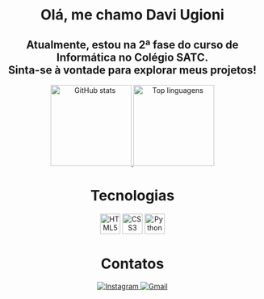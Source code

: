 <h1 align="center">Olá, me chamo Davi Ugioni</h1>

<h2 align="center">
  Atualmente, estou na 2ª fase do curso de Informática no <strong>Colégio SATC</strong>.<br/>
  Sinta-se à vontade para explorar meus projetos!
</h2>

<p align="center">
  <a href="https://github.com/DaviUgioni">
    <img height="160em" src="https://github-readme-stats.vercel.app/api?username=daviugioni&show_icons=true&theme=github_dark&include_all_commits=true&count_private=true" alt="GitHub stats"/>
  </a>
  <a href="https://github.com/DaviUgioni">
    <img height="160em" src="https://github-readme-stats.vercel.app/api/top-langs/?username=daviugioni&layout=compact&langs_count=7&theme=github_dark" alt="Top linguagens"/>
  </a>
</p>

<h1 align="center">Tecnologias</h1>

<p align="center"> 
  <img src="https://cdn.jsdelivr.net/gh/devicons/devicon/icons/html5/html5-original.svg" width="40" height="40" alt="HTML5" />
  <img src="https://cdn.jsdelivr.net/gh/devicons/devicon/icons/css3/css3-original.svg" width="40" height="40" alt="CSS3" />
  <img src="https://cdn.jsdelivr.net/gh/devicons/devicon/icons/python/python-original.svg" width="40" height="40" alt="Python" />
</p>

<h1 align="center">Contatos</h1>  

<p align="center"> 
  <a href="https://www.instagram.com/daviugioni" target="_blank" rel="noopener noreferrer">
    <img src="https://img.shields.io/badge/-Instagram-%23E4405F?style=for-the-badge&logo=instagram&logoColor=white" alt="Instagram" />
  </a>
  <a href="mailto:daviugionimarcolino@gmail.com" target="_blank" rel="noopener noreferrer">
    <img src="https://img.shields.io/badge/Gmail-D14836?style=for-the-badge&logo=gmail&logoColor=white" alt="Gmail" />
  </a>
</p>
